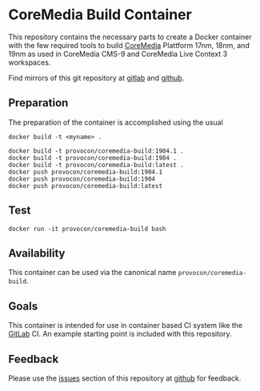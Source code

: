 # CoreMedia Build Container

This repository contains the necessary parts to create a Docker container with
the few required tools to build [CoreMedia][coremedia] Plattform 17nm, 18nm, and 19nm
as used in CoreMedia CMS-9 and CoreMedia Live Context 3 workspaces.

Find mirrors of this git repository at [gitlab][gitlab] and [github][github].

## Preparation

The preparation of the container is accomplished using the usual

```
docker build -t <myname> .
```

```
docker build -t provocon/coremedia-build:1904.1 .
docker build -t provocon/coremedia-build:1904 .
docker build -t provocon/coremedia-build:latest .
docker push provocon/coremedia-build:1904.1
docker push provocon/coremedia-build:1904
docker push provocon/coremedia-build:latest
```

## Test

```
docker run -it provocon/coremedia-build bash
```

## Availability

This container can be used via the canonical name `provocon/coremedia-build`.

## Goals

This container is intended for use in container based CI system like the
[GitLab][gitlabci] CI. An example starting point is included with this 
repository.

## Feedback

Please use the [issues][issues] section of this repository at [github][github] 
for feedback. 

[sencha]: https://www.sencha.com/products/extjs/cmd-download/
[coremedia]: http://www.coremedia.com/
[gitlabci]: https://gitlab.com/
[issues]: https://github.com/provocon/coremedia-build-docker/issues
[github]: https://github.com/provocon/coremedia-build-docker
[gitlab]: https://gitlab.com/provocon/coremedia-build-docker
